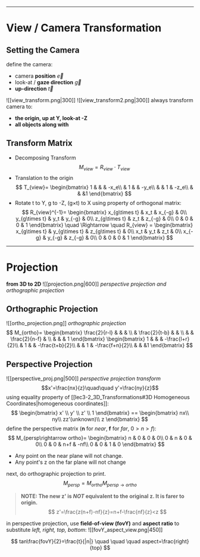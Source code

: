 <!---
\begin{bmatrix}
 &  &  & \\
 &  &  & \\
 &  &  & \\
 &  &  &
\end{bmatrix} 
--->
----
# View / Camera Transformation
## Setting the Camera
define the camera:
- camera **position** $\overrightarrow{e}$
- look-at / **gaze direction** $\overrightarrow{g}$
- **up-direction** $\overrightarrow{t}$

![[view_transform.png|300]]
![[view_transform2.png|300]]
always transform camera to:
- **the origin, up at Y, look-at -Z**
- **all objects along with**
## Transform Matrix
- Decomposing Transform
$$
M_{view}=R_{view}\cdot T_{view}
$$
- Translation to the origin
$$
T_{view}=
\begin{bmatrix}
1 &  &  & -x_e\\
 & 1 &  & -y_e\\
 &  & 1 & -z_e\\
 &  &  &1
\end{bmatrix} 
$$
- Rotate t to Y, g to -Z, (g$\times$t) to X
using property of orthogonal matrix:
$$
R_{view}^{-1}=
\begin{bmatrix}
x_{g\times t} & x_t & x_{-g} & 0\\
y_{g\times t} & y_t & y_{-g} & 0\\
z_{g\times t} & z_t & z_{-g} & 0\\
0 & 0 & 0 & 1
\end{bmatrix} 
\quad \Rightarrow \quad
R_{view} = 
\begin{bmatrix}
x_{g\times t} & y_{g\times t} & z_{g\times t} & 0\\
x_t & y_t & z_t & 0\\
x_{-g} & y_{-g} & z_{-g} & 0\\
0 & 0 & 0 & 1
\end{bmatrix} 
$$
----
# Projection
**from 3D to 2D**
![[projection.png|600]]
*perspective projection and orthographic projection*
## Orthographic Projection
![[ortho_projection.png]]
*orthographic projection*
$$
M_{ortho}=
\begin{bmatrix}
\frac{2}{r-l} &  &  & \\
 & \frac{2}{t-b} &  & \\
 &  & \frac{2}{n-f} & \\
 &  &  & 1
\end{bmatrix} 
\begin{bmatrix}
1 &  &  & -\frac{l+r}{2}\\
 & 1 &  & -\frac{t+b}{2}\\
 &  & 1 & -\frac{f+n}{2}\\
 &  &  &1
\end{bmatrix} 
$$
## Perspective Projection

![[perspective_proj.png|500]]
*perspective projection transform*
$$x'=\frac{nx}{z}\quad\quad y'=\frac{ny}{z}$$
using equality property of [[lec3-2_3D_Transformations#3D Homogeneous Coordinates|homogeneous coordinates]]:
$$
\begin{bmatrix}
x' \\
y' \\
z' \\
1 
\end{bmatrix} ==
\begin{bmatrix}
nx\\
ny\\
zz'(unknown)\\
z
\end{bmatrix} 
$$
define the perspective matrix (**n** for *near*, **f** for *far*, $0>n>f$):
$$
M_{persp\rightarrow ortho}=
\begin{bmatrix}
n & 0 & 0 & 0\\
0 & n & 0 & 0\\
0 & 0 & n+f & -nf\\
0 & 0 & 1 & 0
\end{bmatrix} 
$$
- Any point on the near plane will not change.
- Any point's z on the far plane will not change

next, do orthographic projection to print.
$$
M_{persp}=M_{ortho}M_{persp\rightarrow ortho}
$$
>**NOTE: The new z' is *NOT* equivalent to the original z. It is farer to origin.**
$$
z'=\frac{z(n+f)-nf}{z}=n+f-\frac{nf}{z}<z
$$

in perspective projection, use **field-of-view (fovY)** and **aspect ratio** to substitute *left, right, top, bottom*:
![[fovY_aspect_view.png|450]]

$$
tan\frac{fovY}{2}=\frac{t}{|n|}
\quad \quad \quad
aspect=\frac{right}{top}
$$